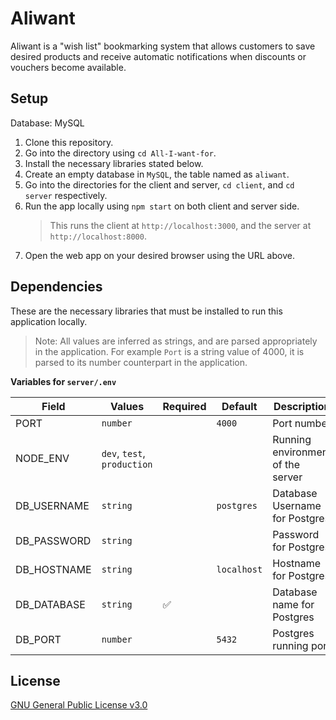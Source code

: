 # Aliwant
Aliwant is a "wish list" bookmarking system that allows customers to save desired products and receive automatic notifications when discounts or vouchers become available.


## Setup
Database: MySQL

1. Clone this repository.
2. Go into the directory using `cd All-I-want-for`.
3. Install the necessary libraries stated below.
4. Create an empty database in `MySQL`, the table named as `aliwant`.
5. Go into the directories for the client and server, `cd client`, and `cd server` respectively.
6. Run the app locally using `npm start` on both client and server side.
   > This runs the client at `http://localhost:3000`, and the server at `http://localhost:8000`.
8. Open the web app on your desired browser using the URL above.

## Dependencies

These are the necessary libraries that must be installed to run this application locally.

> Note: All values are inferred as strings, and are parsed appropriately in the application. For example `Port` is a string value of 4000, it is parsed to its number counterpart in the application.

**Variables for `server/.env`**

| Field       | Values                      | Required | Default     | Description                       |
| ----------- | --------------------------- | -------- | ----------- | --------------------------------- |
| PORT        | `number`                    |          | `4000`      | Port number                       |
| NODE_ENV    | `dev`, `test`, `production` |          |             | Running environment of the server |
| DB_USERNAME | `string`                    |          | `postgres`  | Database Username for Postgres    |
| DB_PASSWORD | `string`                    |          | ` `         | Password for Postgres             |
| DB_HOSTNAME | `string`                    |          | `localhost` | Hostname for Postgres             |
| DB_DATABASE | `string`                    | ✅       |             | Database name for Postgres        |
| DB_PORT     | `number`                    |          | `5432`      | Postgres running port             |

## License

[GNU General Public License v3.0](https://github.com/LaplaceXD/WakieWakie/blob/master/LICENSE)
